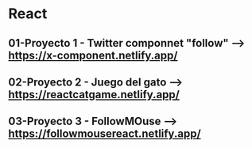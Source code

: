 # React

## 01-Proyecto 1 - Twitter componnet "follow" --> **https://x-component.netlify.app/**
## 02-Proyecto 2 - Juego del gato --> **https://reactcatgame.netlify.app/**
## 03-Proyecto 3 - FollowMOuse --> **https://followmousereact.netlify.app/**


